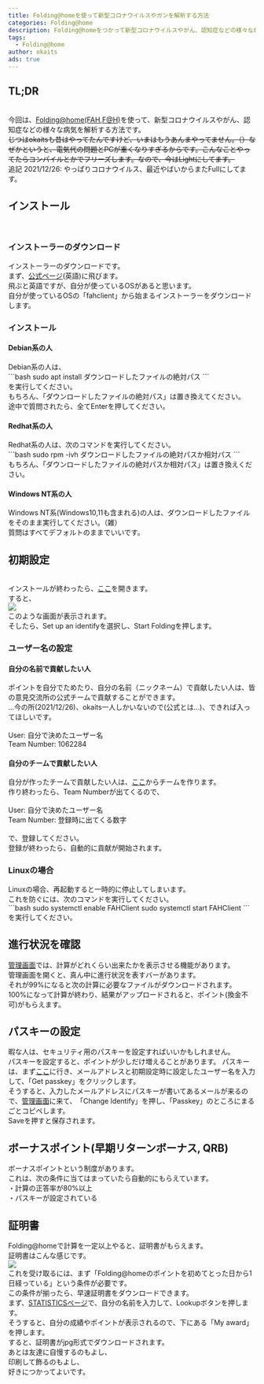 ```yaml
---
title: Folding@homeを使って新型コロナウイルスやガンを解析する方法
categories: Folding@home
description: Folding@homeをつかって新型コロナウイルスやがん、認知症などの様々な病気を解析する方法です。
tags:
  - Folding@home
author: okaits
ads: true
---
```

<div class="adservice-pc"></div>
<h2>TL;DR</h2>
<br>
今回は、<a href="https://foldingathome.org">Folding@home(FAH,F@H)</a>を使って、新型コロナウイルスやがん、認知症などの様々な病気を解析する方法です。<br>
<strike>じつはokaitsも昔はやってたんですけど、いまはもうあんまやってません。（）なぜかというと、電気代の問題とPCが重くなりすぎるからです。こんなことやってたらコンパイルとかでフリーズします。なので、今はLightにしてます。</strike><br>
追記 2021/12/26: やっぱりコロナウイルス、最近やばいからまたFullにしてます。<br>
<h2>インストール</h2>
<br>
<h3>インストーラーのダウンロード</h3>
インストーラーのダウンロードです。<br>
まず、<a href="https://foldingathome.org/alternative-downloads/?lng=en">公式ページ</a>(英語)に飛びます。<br>
飛ぶと英語ですが、自分が使っているOSがあると思います。<br>
自分が使っているOSの「fahclient」から始まるインストーラーをダウンロードします。<br>
<h3>インストール</h3>
<h4>Debian系の人</h4>
Debian系の人は、<br>
```bash
sudo apt install ダウンロードしたファイルの絶対パス
```
<br>を実行してください。<br>
もちろん、「ダウンロードしたファイルの絶対パス」は置き換えてください。<br>
途中で質問されたら、全てEnterを押してください。
<h4>Redhat系の人</h4>
Redhat系の人は、次のコマンドを実行してください。<br>
```bash
sudo rpm -ivh ダウンロードしたファイルの絶対パスか相対パス
```
<br>もちろん、「ダウンロードしたファイルの絶対パスか相対パス」は置き換えください。<br>
<h4>Windows NT系の人</h4>
Windows NT系(Windows10,11も含まれる)の人は、ダウンロードしたファイルをそのまま実行してください。（雑）<br>
質問はすべてデフォルトのままでいいです。
<h2>初期設定</h2>
<br>
インストールが終わったら、<a href="https://client.foldingathome.org">ここ</a>を開きます。<br>
すると、<br><img src="https://pc.watch.impress.co.jp/img/pcw/docs/1243/458/03.png"><br>このような画面が表示されます。<br>
そしたら、Set up an identifyを選択し、Start Foldingを押します。<br>
<h3>ユーザー名の設定</h3>
<h4>自分の名前で貢献したい人</h4>
ポイントを自分でためたり、自分の名前（ニックネーム）で貢献したい人は、皆の意見交流所の公式チームで貢献することができます。<br>
...今の所(2021/12/26)、okaits一人しかいないので(公式とは...)、できれば入ってほしいです。<br><br>
User: 自分で決めたユーザー名<br>
Team Number: 1062284<br>
<h4>自分のチームで貢献したい人</h4>
自分が作ったチームで貢献したい人は、<a href="https://apps.foldingathome.org/team">ここ</a>からチームを作ります。<br>
作り終わったら、Team Numberが出てくるので、<br><br>
User: 自分で決めたユーザー名<br>
Team Number: 登録時に出てくる数字<br>
<br>
で、登録してください。<br>
登録が終わったら、自動的に貢献が開始されます。<br>
<h3>Linuxの場合</h3>
Linuxの場合、再起動すると一時的に停止してしまいます。<br>
これを防ぐには、次のコマンドを実行してください。<br>
```bash
sudo systemctl enable FAHClient
sudo systemctl start FAHClient
```
を実行してください。
<h2>進行状況を確認</h2>
<a href="https://client.foldingathome.org">管理画面</a>では、計算がどれくらい出来たかを表示させる機能があります。<br>
管理画面を開くと、真ん中に進行状況を表すバーがあります。<br>
それが99%になると次の計算に必要なファイルがダウンロードされます。<br>
100%になって計算が終わり、結果がアップロードされると、ポイント(換金不可)がもらえます。<br>
<h2>パスキーの設定</h2>
暇な人は、セキュリティ用のパスキーを設定すればいいかもしれません。<br>
パスキーを設定すると、ポイントが少しだけ増えることがあります。
パスキーは、まず<a href="https://apps.foldingathome.org/getpasskey">ここ</a>に行き、メールアドレスと初期設定時に設定したユーザー名を入力して、「Get passkey」をクリックします。<br>
そうすると、入力したメールアドレスにパスキーが書いてあるメールが来るので、<a href="https://client.foldingathome.org">管理画面</a>に来て、<wbr>「Change Identify」を押し、「Passkey」のところにまるごとコピペします。<br>
Saveを押すと保存されます。
<h2>ボーナスポイント(早期リターンボーナス, QRB)</h2>
ボーナスポイントという制度があります。<br>
これは、次の条件に当てはまっていたら自動的にもらえています。<br>
・計算の正答率が80%以上<br>
・パスキーが設定されている
<h2>証明書</h2>
Folding@homeで計算を一定以上やると、証明書がもらえます。<br>
証明書はこんな感じです。<br>
<img src="https://linuxcodevserver.github.io/img/202107010101.jpg"><br>
これを受け取るには、まず「Folding@homeのポイントを初めてとった日から1日経っている」という条件が必要です。<br>
この条件が揃ったら、早速証明書をダウンロードできます。<br>
まず、<a href="https://stats.foldingathome.org">STATISTICSページ</a>で、自分の名前を入力して、Lookupボタンを押します。<br>
そうすると、自分の成績やポイントが表示されるので、下にある「My award」を押します。<br>
すると、証明書がjpg形式でダウンロードされます。<br>
あとは友達に自慢するのもよし、<br>
印刷して飾るのもよし、<br>
好きにつかってよいです。
<div class="adservice-pc adservice-sp"></div>